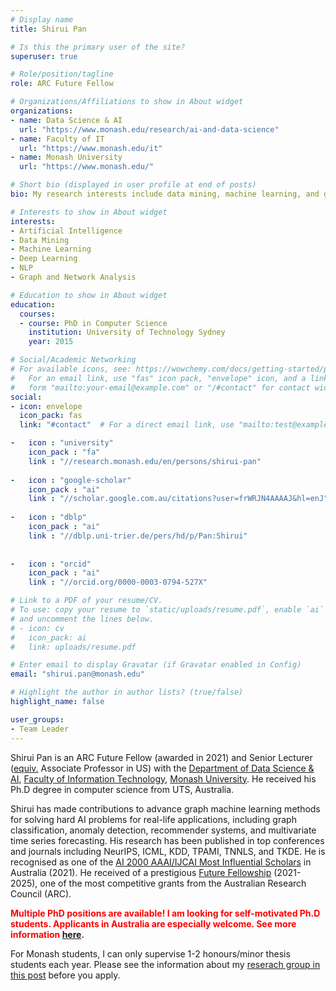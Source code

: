 ```yaml
---
# Display name
title: Shirui Pan

# Is this the primary user of the site?
superuser: true

# Role/position/tagline
role: ARC Future Fellow

# Organizations/Affiliations to show in About widget
organizations:
- name: Data Science & AI
  url: "https://www.monash.edu/research/ai-and-data-science"
- name: Faculty of IT
  url: "https://www.monash.edu/it"
- name: Monash University
  url: "https://www.monash.edu/"

# Short bio (displayed in user profile at end of posts)
bio: My research interests include data mining, machine learning, and graph  analysis.

# Interests to show in About widget
interests:
- Artificial Intelligence
- Data Mining
- Machine Learning
- Deep Learning
- NLP
- Graph and Network Analysis

# Education to show in About widget
education:
  courses:
  - course: PhD in Computer Science
    institution: University of Technology Sydney
    year: 2015

# Social/Academic Networking
# For available icons, see: https://wowchemy.com/docs/getting-started/page-builder/#icons
#   For an email link, use "fas" icon pack, "envelope" icon, and a link in the
#   form "mailto:your-email@example.com" or "/#contact" for contact widget.
social:
- icon: envelope
  icon_pack: fas
  link: "#contact"  # For a direct email link, use "mailto:test@example.org".

-   icon : "university"
    icon_pack : "fa"
    link : "//research.monash.edu/en/persons/shirui-pan"
    
-   icon : "google-scholar"
    icon_pack : "ai"
    link : "//scholar.google.com.au/citations?user=frWRJN4AAAAJ&hl=enJ"
    
-   icon : "dblp"
    icon_pack : "ai"
    link : "//dblp.uni-trier.de/pers/hd/p/Pan:Shirui"
    
    
-   icon : "orcid"
    icon_pack : "ai"
    link : "//orcid.org/0000-0003-0794-527X"

# Link to a PDF of your resume/CV.
# To use: copy your resume to `static/uploads/resume.pdf`, enable `ai` icons in `params.toml`, 
# and uncomment the lines below.
# - icon: cv
#   icon_pack: ai
#   link: uploads/resume.pdf

# Enter email to display Gravatar (if Gravatar enabled in Config)
email: "shirui.pan@monash.edu"

# Highlight the author in author lists? (true/false)
highlight_name: false

user_groups:
- Team Leader
---
```




Shirui Pan is an ARC Future Fellow (awarded in 2021) and Senior Lecturer ([equiv.](https://en.wikipedia.org/wiki/Senior_lecturer)  Associate Professor in US) with the [Department of Data Science & AI](https://www.monash.edu/it/dsai), [Faculty of Information Technology](https://www.monash.edu/it), [Monash University](https://www.monash.edu/).  He received his Ph.D degree in computer science from UTS, Australia.

 Shirui has made contributions to advance graph machine learning methods for solving hard AI problems for real-life applications, including graph classification, anomaly detection, recommender systems, and multivariate time series forecasting. His research has been published in top conferences and journals including NeurIPS, ICML, KDD, TPAMI, TNNLS, and TKDE.  He is recognised as one of the [AI 2000 AAAI/IJCAI Most Influential Scholars](../../post/ai-2000-certificate.png)  in Australia (2021). He received of a prestigious [Future Fellowship](https://www.monash.edu/news/articles/five-monash-researchers-share-$4.6m-in-future-fellowship-funding) (2021-2025),  one of the most competitive grants from the Australian Research Council (ARC).



 <span style="color:red"><b> Multiple PhD positions are available! I am looking for self-motivated Ph.D students. Applicants in Australia are especially welcome.  See more information [here](../../post/phd_position). </b> </span>
 
For Monash students, I can only supervise 1-2 honours/minor thesis students each year. Please see the information about my [reserach group in this post](../../post/phd_position) before you apply. 
